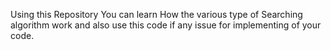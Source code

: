 Using this Repository You can learn How the various type of Searching algorithm work and also use this code 
if any issue for implementing of your code.
